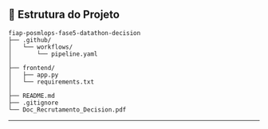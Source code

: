 ## 📁 Estrutura do Projeto

```
fiap-posmlops-fase5-datathon-decision
├── .github/
│   └── workflows/
│       └── pipeline.yaml
│
├── frontend/
│   ├── app.py
│   └── requirements.txt
│
├── README.md
├── .gitignore
└── Doc_Recrutamento_Decision.pdf
```

---